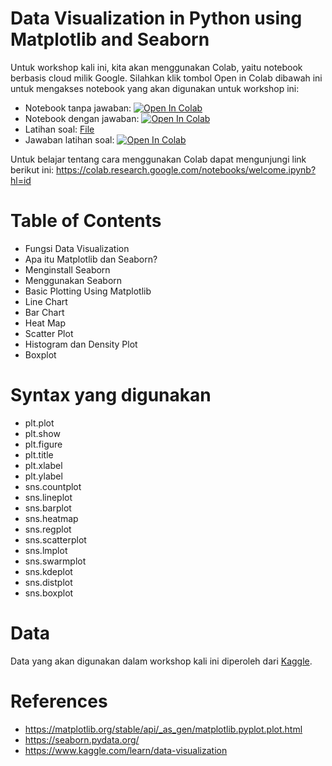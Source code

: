 # Data Visualization in Python using Matplotlib and Seaborn
Untuk workshop kali ini, kita akan menggunakan Colab, yaitu notebook berbasis cloud milik Google. Silahkan klik tombol Open in Colab dibawah ini untuk mengakses notebook yang akan digunakan untuk workshop ini:
- Notebook tanpa jawaban: [![Open In Colab](https://colab.research.google.com/assets/colab-badge.svg)](https://colab.research.google.com/drive/1mG-nXwJn8g7Khnapm36HLRikrPH2GjIu?usp=sharing)
- Notebook dengan jawaban: [![Open In Colab](https://colab.research.google.com/assets/colab-badge.svg)](https://colab.research.google.com/drive/1GA-7baTylZvz_tM1ZpeL8W4CMt_TbbdU?usp=sharing)
- Latihan soal: [File](https://github.com/glenyslion/PPSD-Coding-Workshop-3/blob/main/Latihan%20Kompetensi%20Basic%20Data%20Visualization%20(CW_3).docx) 
- Jawaban latihan soal: [![Open In Colab](https://colab.research.google.com/assets/colab-badge.svg)](https://colab.research.google.com/drive/16RIS9khgifH6mJOJlyrG55NhdlSvhB15?usp=sharing)

Untuk belajar tentang cara menggunakan Colab dapat mengunjungi link berikut ini: https://colab.research.google.com/notebooks/welcome.ipynb?hl=id

# Table of Contents
- Fungsi Data Visualization
- Apa itu Matplotlib dan Seaborn?
- Menginstall Seaborn
- Menggunakan Seaborn
- Basic Plotting Using Matplotlib
- Line Chart
- Bar Chart
- Heat Map
- Scatter Plot
- Histogram dan Density Plot
- Boxplot

# Syntax yang digunakan
- plt.plot
- plt.show
- plt.figure
- plt.title
- plt.xlabel
- plt.ylabel
- sns.countplot
- sns.lineplot
- sns.barplot
- sns.heatmap
- sns.regplot
- sns.scatterplot
- sns.lmplot
- sns.swarmplot
- sns.kdeplot
- sns.distplot
- sns.boxplot

# Data
Data yang akan digunakan dalam workshop kali ini diperoleh dari [Kaggle](https://www.kaggle.com/).

# References
- https://matplotlib.org/stable/api/_as_gen/matplotlib.pyplot.plot.html
- https://seaborn.pydata.org/
- https://www.kaggle.com/learn/data-visualization
